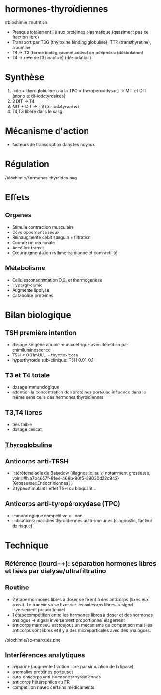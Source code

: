 # hormones-thyroïdiennes
#biochimie #nutrition 


- Presque totalement lié aux protéines plasmatique (quasiment pas de fraction libre) 
- Transport par TBG (thyroxine binding globuline), TTR (transthyrétine), albumine 
- T4 -> T3 (forme biologiquemnt active) en périphérie (désiodation) 
- T4 -> reverse t3 (inactive) (désiodation) 


# Synthèse


1. Iode + thyroglobuline (via la TPO = thyropéroxidysae) -> MIT et DIT (mono et di-iodotyrosines) 
2. 2 DIT -> T4 
3. MIT + DIT -> T3 (tri-iodotyronine) 
4. T4,T3 libéré dans le sang 


# Mécanisme d'action


- facteurs de transcription dans les noyaux 


# Régulation


 
/biochimie/hormones-thyroides.png



# Effets



## Organes


- Stimule contraction musculaire 
- Développement osseux 
- Reinaugmente débit sanguin + filtration 
- Connexion neuronale 
- Accélère transit 
- Cœuraugmentation rythme cardiaque et contractilité 


## Métabolisme


- Cellulesconsommation O,2, et thermogenèse 
- Hyperglycémie 
- Augmente lipolyse 
- Catabolise protéines 


# Bilan biologique



## TSH première intention


- dosage 3e générationimmunométrique avec détection par chimiluminescence 
- TSH < 0.01mUI/L = thyrotoxicose 
- hyperthyroïde sub-clinique: TSH 0.01-0.1 


## T3 et T4 totale


- dosage immunologique 
- attention la concentration des protéines porteuse influence dans le même sens celle des hormones thyroïdiennes 


## T3,T4 libres


- très faible 
- dosage délicat 


## [Thyroglobuline](#thyroglobulinenorgmd)



## Anticorps anti-TRSH


- Intérêtemaladie de Basedow (diagnostic, suivi notamment grossesse, voir ::#h:a7b4657f-81e4-468b-90f5-89030d22c942}[Grossesse::Endocriniennes] ) 
- 2 typesstimulant l'effet TSH ou bloquant… 


## Anticorps anti-tyropéroxydase (TPO)


- immunologique compétitive ou non 
- indications: maladies thyroïdiennes auto-immunes (diagnostic, facteur de risque) 


# Technique



## Référence (lourd++): séparation hormones libres et liées par dialyse/ultrafiltratino



## Routine


- 2 étapeshormones libres à doser se fixent à des anticorps (fixés eux aussi). Le traceur va se fixer sur les anticorps libres -> signal inversement proportionnel 
- 1 étapecompétition entre les hormones libres à doser et des hormones analogue -> signal inversement proportionnel élagement 
- anticorps marquéC'est toujous un mécanisme de compétition mais les anticorps sont libres et il y a des microparticules avec des analogues. 

 
/biochimie/ac-marqués.png



## Intérférences analytiques


- héparine (augmente fraction libre par simulation de la lipase) 
- anomalies protéines porteuses 
- auto-anticorps anti-hormones thyroïdiennes 
- anticorps hétérophiles ou FR 
- compétition navec certains médicaments 

